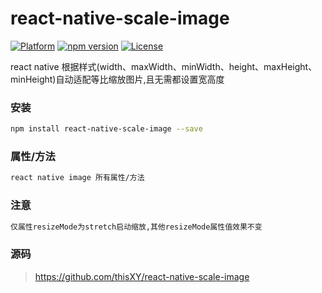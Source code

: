 # react-native-scale-image
[![Platform](https://img.shields.io/badge/platform-react--native-lightgrey.svg)](http://facebook.github.io/react-native/)
[![npm version](http://img.shields.io/npm/v/react-native-scale-image.svg)](https://www.npmjs.com/package/react-native-scale-image)
[![License](https://img.shields.io/badge/license-MIT-blue.svg)](https://raw.githubusercontent.com/thisXY/react-native-scale-image/master/LICENSE)

react native 根据样式(width、maxWidth、minWidth、height、maxHeight、minHeight)自动适配等比缩放图片,且无需都设置宽高度

### 安装

```bash
npm install react-native-scale-image --save
```

### 属性/方法

```bash
react native image 所有属性/方法
```

### 注意

```bash
仅属性resizeMode为stretch启动缩放,其他resizeMode属性值效果不变
```

### 源码

> https://github.com/thisXY/react-native-scale-image